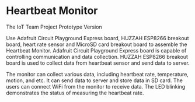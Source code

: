 # Heartbeat Monitor
The IoT Team Project
Prototype Version

Use Adafruit Circuit Playground Express board, HUZZAH ESP8266 breakout board, heart rate sensor and MicroSD card breakout board to assemble the Heartbeat Monitor. Adafruit Circuit Playground Express board is capable of controlling communication and data collection. HUZZAH ESP8266 breakout board is used to collect data from heartbeat sensor and send data to server.

The monitor can collect various data, including heartbeat rate, temperature, motion, and etc. It can send data to server and store data in SD card. The users can connect WiFi from the monitor to receive data. The LED blinking demonstrates the status of measuring the heartbeat rate.
